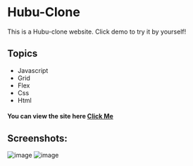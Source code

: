 
# Hubu-Clone

This is a Hubu-clone website. Click demo to try it by yourself!


## Topics
* Javascript
* Grid
* Flex
* Css
* Html



####  You can view the site here <a href="https://earnest-conkies-17a908.netlify.app/" target="_blank" alt="demo link">Click Me </a>

## Screenshots:

![image](https://user-images.githubusercontent.com/72821281/203928525-cff00332-29ae-4ec7-9f6c-abbdba7971e4.png)
![image](https://user-images.githubusercontent.com/72821281/203928579-e6e2a1dc-a0b5-4b01-84a8-b257ae142e92.png)





